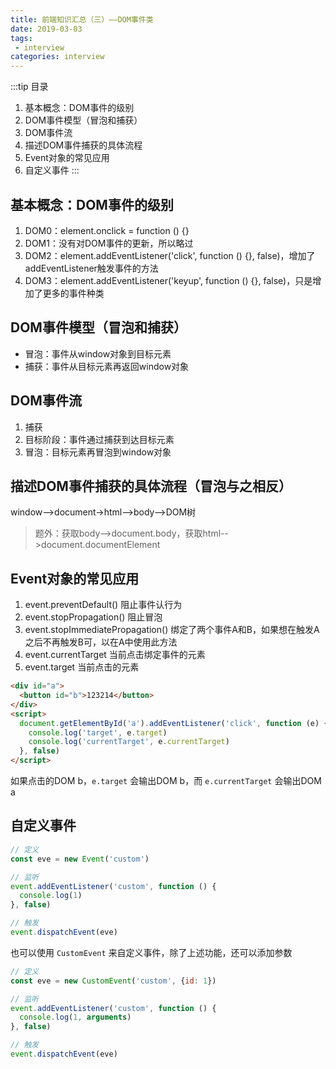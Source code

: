 ```yaml
---
title: 前端知识汇总（三）——DOM事件类
date: 2019-03-03
tags:
 - interview        
categories: interview
---
```


:::tip 目录
1. 基本概念：DOM事件的级别
2. DOM事件模型（冒泡和捕获）
3. DOM事件流
4. 描述DOM事件捕获的具体流程
5. Event对象的常见应用
6. 自定义事件
:::

## 基本概念：DOM事件的级别

1. DOM0：element.onclick = function () {}
2. DOM1：没有对DOM事件的更新，所以略过
3. DOM2：element.addEventListener('click', function () {}, false)，增加了addEventListener触发事件的方法
4. DOM3：element.addEventListener('keyup', function () {}, false)，只是增加了更多的事件种类

## DOM事件模型（冒泡和捕获）

- 冒泡：事件从window对象到目标元素
- 捕获：事件从目标元素再返回window对象

## DOM事件流

1. 捕获
2. 目标阶段：事件通过捕获到达目标元素
3. 冒泡：目标元素再冒泡到window对象

## 描述DOM事件捕获的具体流程（冒泡与之相反）

window-->document->html-->body-->DOM树

> 题外：获取body-->document.body，获取html-->document.documentElement

## Event对象的常见应用

1. event.preventDefault() 阻止事件认行为
2. event.stopPropagation() 阻止冒泡
3. event.stopImmediatePropagation() 绑定了两个事件A和B，如果想在触发A之后不再触发B可，以在A中使用此方法
4. event.currentTarget 当前点击绑定事件的元素
5. event.target 当前点击的元素

```html
<div id="a">
  <button id="b">123214</button>
</div>
<script>
  document.getElementById('a').addEventListener('click', function (e) {
    console.log('target', e.target)
    console.log('currentTarget', e.currentTarget)
  }, false)
</script>
```

如果点击的DOM b，`e.target` 会输出DOM b，而 `e.currentTarget` 会输出DOM a

## 自定义事件

```javascript
// 定义
const eve = new Event('custom')

// 监听
event.addEventListener('custom', function () {
  console.log(1)
}, false)

// 触发
event.dispatchEvent(eve)
```

也可以使用 `CustomEvent` 来自定义事件，除了上述功能，还可以添加参数

```javascript
// 定义
const eve = new CustomEvent('custom', {id: 1})

// 监听
event.addEventListener('custom', function () {
  console.log(1, arguments)
}, false)

// 触发
event.dispatchEvent(eve)
```